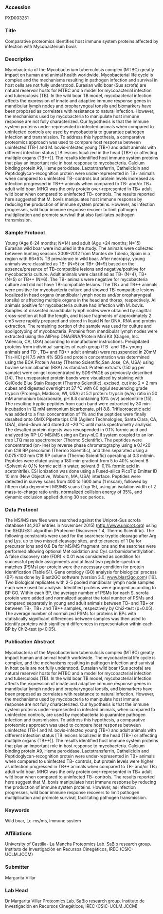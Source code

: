 ### Accession
PXD003251

### Title
Comparative proteomics identifies host immune system proteins affected by infection with Mycobacterium bovis

### Description
Mycobacteria of the Mycobacterium tuberculosis complex (MTBC) greatly impact on human and animal health worldwide. Mycobacterial life cycle is complex and the mechanisms resulting in pathogen infection and survival in host cells are not fully understood. Eurasian wild boar (Sus scrofa) are natural reservoir hosts for MTBC and a model for mycobacterial infection and tuberculosis (TB). In the wild boar TB model, mycobacterial infection affects the expression of innate and adaptive immune response genes in mandibular lymph nodes and oropharyngeal tonsils and biomarkers have been proposed as correlates with resistance to natural infection. However, the mechanisms used by mycobacteria to manipulate host immune response are not fully characterized. Our hypothesis is that the immune system proteins under-represented in infected animals when compared to uninfected controls are used by mycobacteria to guarantee pathogen infection and transmission. To address this hypothesis, a comparative proteomics approach was used to compare host response between uninfected (TB-) and M. bovis-infected young (TB+) and adult animals with different infection status [TB lesions localized in the head (TB+) or affecting multiple organs (TB++)]. The results identified host immune system proteins that play an important role in host response to mycobacteria. Calcium binding protein A9, Heme peroxidase, Lactotransferrin, Cathelicidin and Peptidoglycan-recognition protein were under-represented in TB+ animals when compared to uninfected TB- controls but protein levels increased as infection progressed in TB++ animals when compared to TB- and/or TB+ adult wild boar. MHCI was the only protein over-represented in TB+ adult wild boar when compared to uninfected TB- controls. The results reported here suggested that M. bovis manipulates host immune response by reducing the production of immune system proteins. However, as infection progresses, wild boar immune response recover to limit pathogen multiplication and promote survival that also facilitates pathogen transmission.

### Sample Protocol
Young (Age 6-24 months; N=14) and adult (Age >24 months; N=15) Eurasian wild boar were included in the study. The animals were collected between hunting seasons 2009-2012 from Montes de Toledo, Spain in a region with 66±5% TB prevalence in wild boar. After necropsy, young animals were classified as TB- (N=5) or TB+ (N=9) based on the absence/presence of TB-compatible lesions and negative/positive for mycobacteria culture. Adult animals were classified as TB- (N=4), TB+ (N=5) or TB++ (N=6). The TB- animals were negative for mycobacteria culture and did not have TB-compatible lesions. The TB+ and TB++ animals were positive for mycobacteria culture and showed TB-compatible lesions localized in head organs (mandibular lymph nodes and/or oropharyngeal tonsils) or affecting multiple organs in the head and thorax, respectively. All animals positive for mycobacteria culture had infection with M. bovis. Samples of dissected mandibular lymph nodes were obtained by sagittal cross-section at half the length, and tissue fragments of approximately 2 cm3 were rapidly prepared and stored in liquid N for DNA, RNA and protein extraction. The remaining portion of the sample was used for culture and spoligotyping of mycobacteria. Proteins from mandibular lymph nodes were extracted using the AllPrep DNA/RNA/Protein Mini Kit (Qiagen, Inc. Valencia, CA, USA) according to manufacturer instructions. Precipitated proteins from individual samples of each group (TB- and TB+ young animals and TB-, TB+ and TB++ adult animals) were resuspended in 20mM Tris-HCl pH 7.5 with 4% SDS and protein concentration was determined using the BCA Protein Assay (Thermo Scientific,San Jose, CA, USA) using bovine serum albumin (BSA) as standard. Protein extracts (150 µg per sample) were on-gel concentrated by SDS-PAGE as previously described [14]. The unseparated protein bands were visualized by staining with GelCode Blue Stain Reagent (Thermo Scientific), excised, cut into 2 × 2 mm cubes and digested overnight at 37 °C with 60 ng/μl sequencing grade trypsin (Promega, Madison, WI, USA) at 5:1 protein: trypsin (w/w) ratio in 50 mM ammonium bicarbonate, pH 8.8 containing 10% (v/v) acetonitrile [15]. The resulting tryptic peptides from each band were extracted by 30 min-incubation in 12 mM ammonium bicarbonate, pH 8.8. Trifluoroacetic acid was added to a final concentration of 1% and the peptides were finally desalted onto OMIX Pipette tips C18 (Agilent Technologies, Santa Clara, CA, USA), dried-down and stored at −20 °C until mass spectrometry analysis.  The desalted protein digests was resuspended in 0.1% formic acid and analyzed by RP-LC-MS/MS using an Easy-nLC II system coupled to an ion trap LTQ mass spectrometer (Thermo Scientific). The peptides were concentrated (on-line) by reverse phase chromatography using a 0.1×20 mm C18 RP precolumn (Thermo Scientific), and then separated using a 0.075×100 mm C18 RP column (Thermo Scientific) operating at 0.3 ml/min. Peptides were eluted using a 180-min gradient from 5 to 40% solvent B (Solvent A: 0,1% formic acid in water, solvent B: 0,1% formic acid in acetonitrile). ESI ionization was done using a Fused-silica PicoTip Emitter ID 10 mm (New Objective, Woburn, MA, USA) interface. Peptides were detected in survey scans from 400 to 1600 amu (1 mscan), followed by fifteen data dependent MS/MS scans (Top 15), using an isolation width of 2 mass-to-charge ratio units, normalized collision energy of 35%, and dynamic exclusion applied during 30 sec periods.

### Data Protocol
The MS/MS raw files were searched against the Uniprot-Sus scrofa database (34,207 entries in November 2015) (http://www.uniprot.org) using the SEQUEST algorithm (Proteome Discoverer 1.4, Thermo Scientific). The following constraints were used for the searches: tryptic cleavage after Arg and Lys, up to two missed cleavage sites, and tolerances of 1 Da for precursor ions and 0.8 Da for MS/MS fragment ions and the searches were performed allowing optional Met oxidation and Cys carbamidomethylation. A false discovery rate (FDR) < 0.01 was considered as condition for successful peptide assignments and at least two peptide-spectrum matches (PSMs) per protein were the necessary condition for protein identification (Table S1).   Gene ontology (GO) analysis for biological process (BP) was done by Blast2GO software (version 3.0; www.blast2go.com) [16]. Two biological replicates with 2-5 pooled mandibular lymph node samples each were used for analysis. Identified proteins were grouped according to BP GO. Within each BP, the average number of PSMs for each S. scrofa protein were added and normalized against the total number of PSMs and compared separately in young and adult animals between TB- and TB+ or between TB-, TB+ and TB++ samples, respectively by Chi2-test (p=0.05). The average number of normalized PSMs for proteins in BPs with statistically significant differences between samples was then used to identify proteins with significant differences in representation within each BP by Chi2-test (p<0.05).

### Publication Abstract
Mycobacteria of the Mycobacterium tuberculosis complex (MTBC) greatly impact human and animal health worldwide. The mycobacterial life cycle is complex, and the mechanisms resulting in pathogen infection and survival in host cells are not fully understood. Eurasian wild boar (Sus scrofa) are natural reservoir hosts for MTBC and a model for mycobacterial infection and tuberculosis (TB). In the wild boar TB model, mycobacterial infection affects the expression of innate and adaptive immune response genes in mandibular lymph nodes and oropharyngeal tonsils, and biomarkers have been proposed as correlates with resistance to natural infection. However, the mechanisms used by mycobacteria to manipulate host immune response are not fully characterized. Our hypothesis is that the immune system proteins under-represented in infected animals, when compared to uninfected controls, are used by mycobacteria to guarantee pathogen infection and transmission. To address this hypothesis, a comparative proteomics approach was used to compare host response between uninfected (TB-) and M. bovis-infected young (TB+) and adult animals with different infection status [TB lesions localized in the head (TB+) or affecting multiple organs (TB++)]. The results identified host immune system proteins that play an important role in host response to mycobacteria. Calcium binding protein A9, Heme peroxidase, Lactotransferrin, Cathelicidin and Peptidoglycan-recognition protein were under-represented in TB+ animals when compared to uninfected TB- controls, but protein levels were higher as infection progressed in TB++ animals when compared to TB- and/or TB+ adult wild boar. MHCI was the only protein over-represented in TB+ adult wild boar when compared to uninfected TB- controls. The results reported here suggest that M. bovis manipulates host immune response by reducing the production of immune system proteins. However, as infection progresses, wild boar immune response recovers to limit pathogen multiplication and promote survival, facilitating pathogen transmission.

### Keywords
Wild boar, Lc-ms/ms, Immune system

### Affiliations
University of Castilla- La Mancha
Proteomics Lab. SaBio research group. Instituto de Investigación en Recursos Cinegéticos, IREC (CSIC-UCLM.JCCM)

### Submitter
Margarita Villar

### Lab Head
Dr Margarita Villar
Proteomics Lab. SaBio research group. Instituto de Investigación en Recursos Cinegéticos, IREC (CSIC-UCLM.JCCM)


